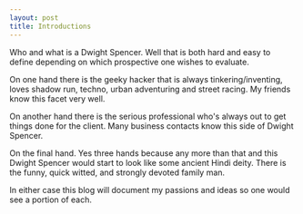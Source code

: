 ```yaml
---
layout: post
title: Introductions
---
```

Who and what is a Dwight Spencer. Well that is both hard and easy to define depending on which prospective one wishes to evaluate.

  
On one hand there is the geeky hacker that is always tinkering/inventing, loves shadow run, techno, urban adventuring and street racing. My friends know this facet very well.  
  
On another hand there is the serious professional who's always out to get things done for the client. Many business contacts know this side of Dwight Spencer.  
  
On the final hand. Yes three hands because any more than that and this Dwight Spencer would start to look like some ancient Hindi deity. There is the funny, quick witted,  and strongly devoted family man.  
  
In either case this blog will document my passions and ideas so one would see a portion of each.